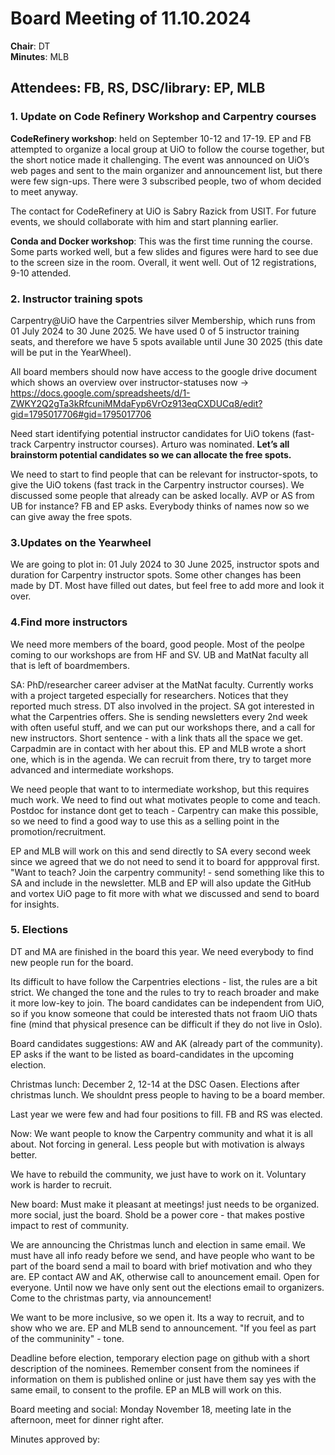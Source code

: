 # Board Meeting of 11.10.2024

**Chair**: DT  
**Minutes**: MLB  

## Attendees: FB, RS, DSC/library: EP, MLB

### 1. Update on Code Refinery Workshop and Carpentry courses 
**CodeRefinery workshop**: held on September 10-12 and 17-19. EP and FB attempted to organize a local group at UiO to follow the course together, but the short notice made it challenging. The event was announced on UiO’s web pages and sent to the main organizer and announcement list, but there were few sign-ups. There were 3 subscribed people, two of whom decided to meet anyway. 

The contact for CodeRefinery at UiO is Sabry Razick from USIT. For future events, we should collaborate with him and start planning earlier.
 
**Conda and Docker workshop**: This was the first time running the course. Some parts worked well, but a few slides and figures were hard to see due to the screen size in the room. Overall, it went well.
Out of 12 registrations, 9-10 attended.

### 2. Instructor training spots
Carpentry@UiO have the Carpentries silver Membership, which runs from 01 July 2024 to 30 June 2025. We have used 0 of 5 instructor training seats, and therefore we have 5 spots available until June 30 2025 (this date will be put in the YearWheel).

All board members should now have access to the google drive document which shows an overview over instructor-statuses now -> https://docs.google.com/spreadsheets/d/1-ZWKY2Q2gTa3kRfcuniMMdaFyp6VrOz913eqCXDUCq8/edit?gid=1795017706#gid=1795017706

Need start identifying potential instructor candidates for UiO tokens (fast-track Carpentry instructor courses). Arturo was nominated. **Let’s all brainstorm potential candidates so we can allocate the free spots.**

We need to start to find people that can be relevant for instructor-spots, to give the UiO tokens (fast track in the Carpentry instructor courses). We discussed some people that already can be asked locally. AVP or AS from UB for instance? FB and EP asks. Everybody thinks of names now so we can give away the free spots. 

### 3.Updates on the Yearwheel 
We are going to plot in: 01 July 2024 to 30 June 2025,  instructor spots and duration for Carpentry instructor spots. Some other changes has been made by DT. Most have filled out dates, but feel free to add more and look it over. 

### 4.Find more instructors
We need more members of the board, good people. Most of the peolpe coming to our workshops are from HF and SV. UB and MatNat faculty all that is left of boardmembers. 

SA: PhD/researcher career adviser at the MatNat faculty. Currently works with a project targeted especially for researchers. Notices that they reported much stress. DT also involved in the project. SA got interested in what the Carpentries offers. She is sending newsletters every 2nd week with often useful stuff, and we can put our workshops there, and a call for new instructors. Short sentence - with a link thats all the space we get. Carpadmin are in contact with her about this. EP and MLB wrote a short one, which is in the agenda. We can recruit from there, try to target more advanced and intermediate workshops.

We need people that want to to intermediate workshop, but this requires much work. We need to find out what motivates people to come and teach. Postdoc for instance dont get to teach - Carpentry can make this possible, so we need to find a good way to use this as a selling point in the promotion/recruitment. 

EP and MLB will work on this and send directly to SA every second week since we agreed that we do not need to send it to board for appproval first. 
"Want to teach? Join the carpentry community! - send something like this to SA and include in the newsletter. MLB and EP will also update the GitHub and vortex UiO page to fit more with what we discussed and send to board for insights.

### 5. Elections
DT and MA are finished in the board this year. We need everybody to find new people run for the board. 

Its difficult to have follow the Carpentries elections - list, the rules are a bit strict. We changed the tone and the rules to try to reach broader and make it more low-key to join. The board candidates can be independent from UiO, so if you know someone that could be interested thats not fraom UiO thats fine (mind that physical presence can be difficult if they do not live in Oslo).

Board candidates suggestions: AW  and AK (already part of the community). EP asks if the want to be listed as board-candidates in the upcoming election. 

Christmas lunch: December 2, 12-14 at the DSC Oasen. Elections after christmas lunch. We shouldnt press people to having to be a board member.
 
Last year we were few and had four positions to fill. FB and RS was elected. 

Now: We want people to know the Carpentry community and what it is all about. Not forcing in general. Less people but with motivation is always better. 

We have to rebuild the community, we just have to work on it. Voluntary work is harder to recruit. 

New board: Must make it pleasant at meetings! just needs to be organized. more social, just the board. Shold be a power core - that makes postive impact to rest of community. 

We are announcing the Christmas lunch and election in same email. We must have all info ready before we send, and have people who want to be part of the board send a mail to board with brief motivation and who they are. EP contact AW and AK, otherwise call to anouncement email. Open for everyone. Until now we have only sent out the elections email to organizers. Come to the christmas party, via announcement!

We want to be more inclusive, so we open it. Its a way to recruit, and to show who we are. EP and MLB send to announcement. "If you feel as part of the communinity" - tone.

Deadline before election, temporary election page on github with a short description of the nominees. Remember consent from the nominees if information on them is published online or just have them say yes with the same email, to consent to the profile. EP an MLB will work on this.

Board meeting and social: Monday November 18, meeting late in the afternoon, meet for dinner right after. 

Minutes approved by:

